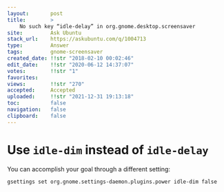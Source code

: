 ```yaml
---
layout:       post
title:        >
    No such key “idle-delay” in org.gnome.desktop.screensaver
site:         Ask Ubuntu
stack_url:    https://askubuntu.com/q/1004713
type:         Answer
tags:         gnome-screensaver
created_date: !!str "2018-02-10 00:02:46"
edit_date:    !!str "2020-06-12 14:37:07"
votes:        !!str "1"
favorites:    
views:        !!str "270"
accepted:     Accepted
uploaded:     !!str "2021-12-31 19:13:18"
toc:          false
navigation:   false
clipboard:    false
---
```


# Use `idle-dim` instead of `idle-delay`

You can accomplish your goal through a different setting:

``` 
gsettings set org.gnome.settings-daemon.plugins.power idle-dim false

```
